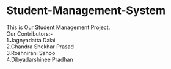 # Student-Management-System
This is Our Student Management Project.<br>
Our Contributors:-<br>
    1.Jagnyadatta Dalai<br>
    2.Chandra Shekhar Prasad<br>
    3.Roshnirani Sahoo<br>
    4.Dibyadarshinee Pradhan<br>
